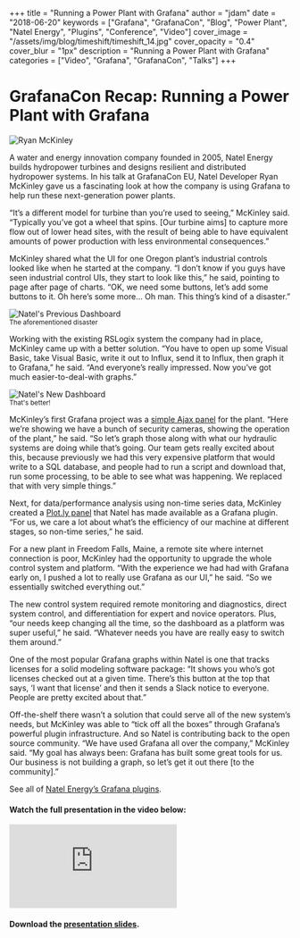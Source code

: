 +++
title = "Running a Power Plant with Grafana"
author = "jdam"
date = "2018-06-20"
keywords = ["Grafana", "GrafanaCon", "Blog", "Power Plant", "Natel Energy", "Plugins", "Conference", "Video"]
cover_image = "/assets/img/blog/timeshift/timeshift_14.jpg"
cover_opacity = "0.4"
cover_blur = "1px"
description = "Running a Power Plant with Grafana"
categories = ["Video", "Grafana", "GrafanaCon", "Talks"]
+++

# GrafanaCon Recap: Running a Power Plant with Grafana

![Ryan McKinley](/assets/img/blog/ryan_mckinley.jpg)

A water and energy innovation company founded in 2005, Natel Energy builds hydropower turbines and designs resilient and distributed hydropower systems. In his talk at GrafanaCon EU, Natel Developer Ryan McKinley gave us a fascinating look at how the company is using Grafana to help run these next-generation power plants.

“It’s a different model for turbine than you’re used to seeing,” McKinley said. “Typically you’ve got a wheel that spins. [Our turbine aims] to capture more flow out of lower head sites, with the result of being able to have equivalent amounts of power production with less environmental consequences.”

McKinley shared what the UI for one Oregon plant’s industrial controls looked like when he started at the company. “I don’t know if you guys have seen industrial control UIs, they start to look like this,” he said, pointing to page after page of charts. “OK, we need some buttons, let’s add some buttons to it. Oh here’s some more... Oh man. This thing’s kind of a disaster.”

![Natel's Previous Dashboard](/assets/img/blog/natel_dashboard.jpg)
<br />
<small>The aforementioned disaster</small>

Working with the existing RSLogix system the company had in place, McKinley came up with a better solution. “You have to open up some Visual Basic, take Visual Basic, write it out to Influx, send it to Influx, then graph it to Grafana,” he said. “And everyone’s really impressed. Now you’ve got much easier-to-deal-with graphs.”

![Natel's New Dashboard](/assets/img/blog/natel_new_dashboard.jpg)
<br />
<small>That's better!</small>

McKinley’s first Grafana project was a [simple Ajax panel](https://grafana.com/plugins/ryantxu-ajax-panel) for the plant. “Here we’re showing we have a bunch of security cameras, showing the operation of the plant,” he said. “So let’s graph those along with what our hydraulic systems are doing while that’s going. Our team gets really excited about this, because previously we had this very expensive platform that would write to a SQL database, and people had to run a script and download that, run some processing, to be able to see what was happening. We replaced that with very simple things.”

Next, for data/performance analysis using non-time series data, McKinley created a [Plot.ly panel](https://grafana.com/plugins/natel-plotly-panel) that Natel has made available as a Grafana plugin. “For us, we care a lot about what’s the efficiency of our machine at different stages, so non-time series,” he said. 

For a new plant in Freedom Falls, Maine, a remote site where internet connection is poor, McKinley had the opportunity to upgrade the whole control system and platform. “With the experience we had had with Grafana early on, I pushed a lot to really use Grafana as our UI,” he said. “So we essentially switched everything out.”

The new control system required remote monitoring and diagnostics, direct system control, and differentiation for expert and novice operators. Plus, “our needs keep changing all the time, so the dashboard as a platform was super useful,” he said. “Whatever needs you have are really easy to switch them around.” 

One of the most popular Grafana graphs within Natel is one that tracks licenses for a solid modeling software package: “It shows you who’s got licenses checked out at a given time. There’s this button at the top that says, ‘I want that license’ and then it sends a Slack notice to everyone. People are pretty excited about that.”

Off-the-shelf there wasn’t a  solution that could serve all of the new system’s needs, but McKinley was able to “tick off all the boxes” through Grafana’s powerful plugin infrastructure. And so Natel is contributing back to the open source community. “We have used Grafana all over the company,” McKinley said. “My goal has always been: Grafana has built some great tools for us. Our business is not building a graph, so let’s get it out there [to the community].” 

See all of [Natel Energy’s Grafana plugins](https://grafana.com/orgs/natel).


#### Watch the full presentation in the video below:

<div class="video-wrapper">
	<iframe src="https://www.youtube.com/embed/I3o3tnj5j6s" frameborder="0" allow="autoplay; encrypted-media" allowfullscreen></iframe>
</div>

#### Download the [presentation slides](https://grafana.com/files/grafanacon_eu_2018/Ryan_McKinley_GrafanaCon_EU_2018.pdf).